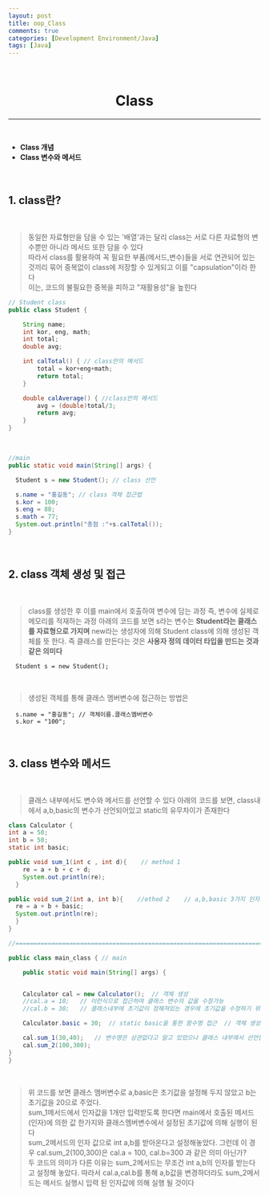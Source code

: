 ```yaml
---
layout: post
title: oop_Class
comments: true
categories: [Development Environment/Java]
tags: [Java]
---
```


<br>

# <center> Class </center>
---

<br>

* __Class 개념__
* __Class 변수와 메서드__

<br>

## 1. class란?

<br>

>동일한 자료형만을 담을 수 있는 '배열'과는 달리 class는 서로 다른 자료형의 변수뿐만 아니라 메서드 또한 담을 수 있다 <br>
> 따라서 class를 활용하여 꼭 필요한 부품(메서드,변수)들을 서로 연관되어 있는것끼리 묶어 중복없이 class에 저장할 수 있게되고 이를 "capsulation"이라 한다 <br>
> 이는, 코드의 불필요한 중복을 피하고 "재활용성"을 높힌다

```java
// Student class
public class Student {

	String name;
	int kor, eng, math;
	int total;
	double avg;

	int calTotal() { // class안의 메서드
		total = kor+eng+math;
		return total;
	}

	double calAverage() { //class안의 메서드
		avg = (double)total/3;
		return avg;
	}
}
```

<br>

```java
//main
public static void main(String[] args) {

  Student s = new Student(); // class 선언

  s.name = "홍길동"; // class 객체 접근법
  s.kor = 100;
  s.eng = 88;
  s.math = 77;
  System.out.println("총점 :"+s.calTotal());
}
```

<br>

## 2. class 객체 생성 및 접근

<br>

> class를 생성한 후 이를 main에서 호출하여 변수에 담는 과정
> 즉, 변수에 실제로 메모리를 적재하는 과정
> 아래의 코드를 보면 s라는 변수는 __Student라는 클래스를 자료형으로 가지며__ new라는 생성자에 의해 Student class에 의해 생성된 객체를 뜻 한다.
> 즉 클래스를 만든다는 것은 __사용자 정의 데이터 타입을 만드는 것과 같은 의미다__

```
  Student s = new Student();
```

<br>

> 생성된 객체를 통해 클래스 멤버변수에 접근하는 방법은

```
  s.name = "홍길동"; // 객체이름.클래스멤버변수
  s.kor = "100";
```

<br>

## 3. class 변수와 메서드

<br>

> 클래스 내부에서도 변수와 메서드를 선언할 수 있다
> 아래의 코드를 보면, class내에서 a,b,basic의 변수가 선언되어있고 static의 유무차이가 존재한다

```java
class Calculator {
int a = 50;
int b = 50;
static int basic;

public void sum_1(int c , int d){    // method 1
    re = a + b + c + d;
    System.out.println(re);
  }

public void sum_2(int a, int b){    //ethod 2    // a,b,basic 3가지 인자가 필요하지만 baisc은 static로 설정해두었다
  re = a + b + basic;
  System.out.println(re);
  }
}

//============================================================================================================

public class main_class { // main

    public static void main(String[] args) {


    Calculator cal = new Calculator();  // 객체 생성
    //cal.a = 10;   // 이런식으로 접근하여 클래스 변수의 값을 수정가능
    //cal.b = 30;   // 클래스내부에 초기값이 정해져있는 경우에 초기값을 수정하기 위해서?

    Calculator.basic = 30;  // static basic을 통한 함수명 접근  // 객체 생성하지 않아도 접근 가능

    cal.sum_1(30,40);   // 변수명은 상관없다고 알고 있었으나 클래스 내부에서 선언된 int a,b의 경우 그대로 클래수내부 메서드에 대입된다. 따라서 30,40은 c,d로 대입된다
    cal.sum_2(100,300);   
}
}
```

<br>

> 위 코드를 보면 클래스 멤버변수로 a,basic은 초기값을 설정해 두지 않았고 b는 초기값을 20으로 주었다. <br> sum_1메서드에서 인자값을 1개만 입력받도록 한다면 main에서 호출된 메서드(인자)에 의한 값 한가지와 클래스멤버변수에서 설정된 초기값에 의해 실행이 된다 <br>
> sum_2메서드의 인자 값으로 int a,b를 받아온다고 설정해놓았다. 그런데 이 경우 cal.sum_2(100,300)은 cal.a = 100, cal.b=300 과 같은 의미 아닌가? <br>
> 두 코드의 의미가 다른 이유는 sum_2메서드는 무조건 int a,b의 인자를 받는다고 설정해 놓았다. 따라서 cal.a,cal.b를 통해 a,b값을 변경하더라도 sum_2메서드는 메서드 실행시 입력 된 인자값에 의해 실행 될 것이다
